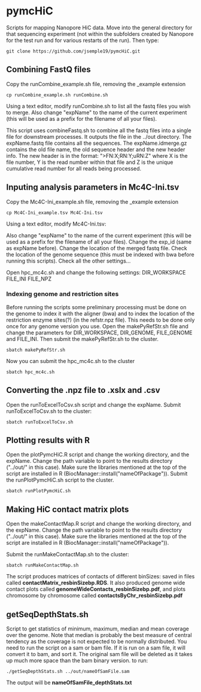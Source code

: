 # pymcHiC
Scripts for mapping Nanopore HiC data.
Move into the general directory for that sequencing experiment (not within the subfolders created by Nanopore for the test run and for various restarts of the run). Then type:
```
git clone https://github.com/jsemple19/pymcHiC.git
```

## Combining FastQ files
Copy the runCombine_example.sh file, removing the _example extension

```
cp runCombine_example.sh runCombine.sh
```

Using a text editor, modify runCombine.sh to list all the fastq files you wish to merge. Also change "expName" to the name of the current experiment (this will be used as a prefix for the filename of all your files).

This script uses combineFastq.sh to combine all the fastq files into a single file for downstream processes. It outputs the file in the ../out directory. The expName.fastq file contains all the sequences. The expName.idmerge.gz contains the old file name, the old sequence header and the new header info. The new header is in the format: ">FN:X;RN:Y;uRN:Z" where X is the file number, Y is the read number within that file and Z is the unique cumulative read number for all reads being processed.

## Inputing analysis parameters in Mc4C-Ini.tsv
Copy the Mc4C-Ini_example.sh file, removing the _example extension

```
cp Mc4C-Ini_example.tsv Mc4C-Ini.tsv
```
Using a text editor, modify Mc4C-Ini.tsv:

Also change "expName" to the name of the current experiment (this will be used as a prefix for the filename of all your files).
Change the exp_id (same as expName before).
Change the location of the merged fastq file.
Check the location of the genome sequence (this must be indexed with bwa before running this scripts).
Check all the other settings...

Open hpc_mc4c.sh and change the following settings:
DIR_WORKSPACE
FILE_INI
FILE_NPZ

### Indexing genome and restriction sites
Before running the scripts some preliminary processing must be done on the genome to index it with the aligner (bwa) and to index the location of the restriction enzyme sites(?) (in the refstr.npz file). This needs to be done only once for any genome version you use. Open the makePyRefStr.sh file and change the parameters for DIR_WORKSPACE, DIR_GENOME, FILE_GENOME and FILE_INI.
Then submit the makePyRefStr.sh to the cluster.
```
sbatch makePyRefStr.sh
```
Now you can submit the hpc_mc4c.sh to the cluster
```
sbatch hpc_mc4c.sh
```

## Converting the .npz file to .xslx and .csv
Open the runToExcelToCsv.sh script and change the expName.
Submit runToExcelToCsv.sh to the cluster:
```
sbatch runToExcelToCsv.sh
```

## Plotting results with R
Open the plotPymcHiC.R script and change the working directory, and the expName. Change the path variable to point to the results directory ("../out/" in this case).
Make sure the libraries mentioned at the top of the script are installed in R (BiocManager::install("nameOfPackage")).
Submit the runPlotPymcHiC.sh script to the cluster.
```
sbatch runPlotPymcHiC.sh
```

## Making HiC contact matrix plots
Open the makeContactMap.R script and change the working directory, and the expName. Change the path variable to point to the results directory ("../out/" in this case).
Make sure the libraries mentioned at the top of the script are installed in R (BiocManager::install("nameOfPackage")).

Submit the runMakeContactMap.sh to the cluster:
```
sbatch runMakeContactMap.sh
```
The script produces matrices of contacts of different binSizes: saved in files called **contactMatrix_resbinSizebp.RDS**. It also produced genome wide contact plots called **genomeWideContacts_resbinSizebp.pdf**, and plots chromosome by chromosome called **contactsByChr_resbinSizebp.pdf**

## getSeqDepthStats.sh
Script to get statistics of minimum, maximum, median and mean coverage over the genome. Note that median is probably the best measure of central tendency as the coverage is not expected to be normally distributed.
You need to run the script on a sam or bam file. If it is run on a sam file, it will convert it to bam, and sort it. The original sam file will be deleted as it takes up much more space than the bam binary version.
to run:
```
./getSeqDepthStats.sh ../out/nameOfSamFile.sam
```
The output will be **nameOfSamFile_depthStats.txt**
